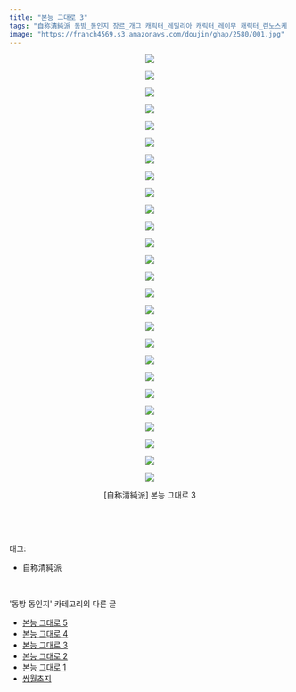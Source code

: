 ```yaml
---
title: "본능 그대로 3"
tags: "自称清純派 동방_동인지 장르_개그 캐릭터_레밀리아 캐릭터_레이무 캐릭터_린노스케 캐릭터_플랑드르"
image: "https://franch4569.s3.amazonaws.com/doujin/ghap/2580/001.jpg"
---
```

<div class="article">
<p style="text-align: center; clear: none; float: none;"><img src="{{ site.imgserver2 }}/ghap/2580/001.jpg"/></p>
<p style="text-align: center; clear: none; float: none;"><img src="{{ site.imgserver2 }}/ghap/2580/002.jpg"/></p>
<p style="text-align: center; clear: none; float: none;"><img src="{{ site.imgserver2 }}/ghap/2580/003.jpg"/></p>
<p style="text-align: center; clear: none; float: none;"><img src="{{ site.imgserver2 }}/ghap/2580/004.jpg"/></p>
<p style="text-align: center; clear: none; float: none;"><img src="{{ site.imgserver2 }}/ghap/2580/005.jpg"/></p>
<p style="text-align: center; clear: none; float: none;"><img src="{{ site.imgserver2 }}/ghap/2580/006.jpg"/></p>
<p style="text-align: center; clear: none; float: none;"><img src="{{ site.imgserver2 }}/ghap/2580/007.jpg"/></p>
<p style="text-align: center; clear: none; float: none;"><img src="{{ site.imgserver2 }}/ghap/2580/008.jpg"/></p>
<p style="text-align: center; clear: none; float: none;"><img src="{{ site.imgserver2 }}/ghap/2580/009.jpg"/></p>
<p style="text-align: center; clear: none; float: none;"><img src="{{ site.imgserver2 }}/ghap/2580/010.jpg"/></p>
<p style="text-align: center; clear: none; float: none;"><img src="{{ site.imgserver2 }}/ghap/2580/011.jpg"/></p>
<p style="text-align: center; clear: none; float: none;"><img src="{{ site.imgserver2 }}/ghap/2580/012.jpg"/></p>
<p style="text-align: center; clear: none; float: none;"><img src="{{ site.imgserver2 }}/ghap/2580/013.jpg"/></p>
<p style="text-align: center; clear: none; float: none;"><img src="{{ site.imgserver2 }}/ghap/2580/014.jpg"/></p>
<p style="text-align: center; clear: none; float: none;"><img src="{{ site.imgserver2 }}/ghap/2580/015.jpg"/></p>
<p style="text-align: center; clear: none; float: none;"><img src="{{ site.imgserver2 }}/ghap/2580/016.jpg"/></p>
<p style="text-align: center; clear: none; float: none;"><img src="{{ site.imgserver2 }}/ghap/2580/017.jpg"/></p>
<p style="text-align: center; clear: none; float: none;"><img src="{{ site.imgserver2 }}/ghap/2580/018.jpg"/></p>
<p style="text-align: center; clear: none; float: none;"><img src="{{ site.imgserver2 }}/ghap/2580/019.jpg"/></p>
<p style="text-align: center; clear: none; float: none;"><img src="{{ site.imgserver2 }}/ghap/2580/020.jpg"/></p>
<p style="text-align: center; clear: none; float: none;"><img src="{{ site.imgserver2 }}/ghap/2580/021.jpg"/></p>
<p style="text-align: center; clear: none; float: none;"><img src="{{ site.imgserver2 }}/ghap/2580/022.jpg"/></p>
<p style="text-align: center; clear: none; float: none;"><img src="{{ site.imgserver2 }}/ghap/2580/023.jpg"/></p>
<p style="text-align: center; clear: none; float: none;"><img src="{{ site.imgserver2 }}/ghap/2580/024.jpg"/></p>
<p style="text-align: center; clear: none; float: none;"><img src="{{ site.imgserver2 }}/ghap/2580/025.jpg"/></p>
<p style="text-align: center; clear: none; float: none;"><img src="{{ site.imgserver2 }}/ghap/2580/026.jpg"/></p>
<p style="text-align: center; clear: none; float: none;">[自称清純派] 본능 그대로 3</p>
<p><br/></p>
</div><br/>
<div class="tagTrail">
<p>태그: </p>
<ul>
<li>自称清純派</li>
</ul>
</div><br/>
<div class="another">
<p>'동방 동인지' 카테고리의 다른 글</p>
<ul>
<li><a href="/ghap_2582">본능 그대로 5</a></li>
<li><a href="/ghap_2581">본능 그대로 4</a></li>
<li><a href="/ghap_2580">본능 그대로 3</a></li>
<li><a href="/ghap_2579">본능 그대로 2</a></li>
<li><a href="/ghap_2578">본능 그대로 1</a></li>
<li><a href="/ghap_2577">쌍월초지</a></li>
</ul>
</div><br/>
<div class="cb_module cb_fluid">
<div class="cb_wrt cb_profile">
</div><!-- commentList close -->
</div><br/>
